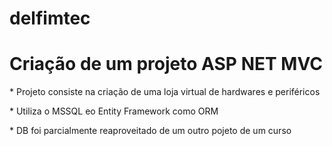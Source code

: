 # delfimtec


<h1>Criação de um projeto ASP NET MVC</h1>
* Projeto consiste na criação de uma loja virtual de hardwares e periféricos
<p>
* Utiliza o MSSQL eo Entity Framework como ORM<p>* DB foi parcialmente reaproveitado de um outro pojeto de um curso

 
